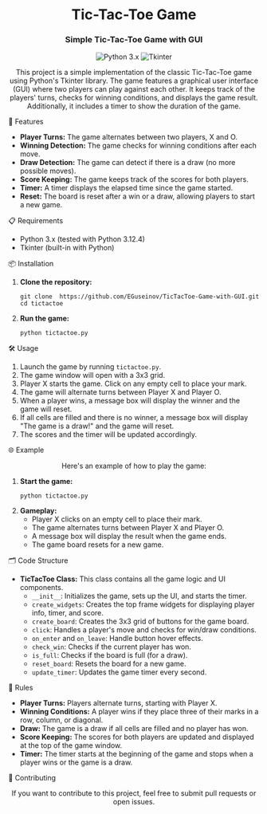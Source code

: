 <h1 align="center">Tic-Tac-Toe Game</h1>
<h3 align="center"> Simple Tic-Tac-Toe Game with GUI</h3>
<p align="center">
  <img src="https://img.shields.io/badge/Python-3.x-blue.svg" alt="Python 3.x">
  <img src="https://img.shields.io/badge/Tkinter-Built--in-blue.svg" alt="Tkinter">
</p>
<p align="center">This project is a simple implementation of the classic Tic-Tac-Toe game using Python's Tkinter library. The game features a graphical user interface (GUI) where two players can play against each other. It keeps track of the players' turns, checks for winning conditions, and displays the game result. Additionally, it includes a timer to show the duration of the game.</p>
🚀 Features
<p align="center">
  <ul>
    <li><strong>Player Turns:</strong> The game alternates between two players, X and O.</li>
    <li><strong>Winning Detection:</strong> The game checks for winning conditions after each move.</li>
    <li><strong>Draw Detection:</strong> The game can detect if there is a draw (no more possible moves).</li>
    <li><strong>Score Keeping:</strong> The game keeps track of the scores for both players.</li>
    <li><strong>Timer:</strong> A timer displays the elapsed time since the game started.</li>
    <li><strong>Reset:</strong> The board is reset after a win or a draw, allowing players to start a new game.</li>
  </ul>
</p>
📋 Requirements
<p align="center">
  <ul>
    <li>Python 3.x (tested with Python 3.12.4)</li>
    <li>Tkinter (built-in with Python)</li>
  </ul>
</p>
📦 Installation
<p align="center">
  <ol>
    <li><strong>Clone the repository:</strong>
      <pre><code>git clone  https://github.com/EGuseinov/TicTacToe-Game-with-GUI.git 
cd tictactoe</code></pre>
    </li>
    <li><strong>Run the game:</strong>
      <pre><code>python tictactoe.py</code></pre>
    </li>
  </ol>
</p>
🛠 Usage
<p align="center">
  <ol>
    <li>Launch the game by running <code>tictactoe.py</code>.</li>
    <li>The game window will open with a 3x3 grid.</li>
    <li>Player X starts the game. Click on any empty cell to place your mark.</li>
    <li>The game will alternate turns between Player X and Player O.</li>
    <li>When a player wins, a message box will display the winner and the game will reset.</li>
    <li>If all cells are filled and there is no winner, a message box will display "The game is a draw!" and the game will reset.</li>
    <li>The scores and the timer will be updated accordingly.</li>
  </ol>
</p>
🌐 Example
<p align="center">
  Here's an example of how to play the game:
  <ol>
    <li><strong>Start the game:</strong>
      <pre><code>python tictactoe.py</code></pre>
    </li>
    <li><strong>Gameplay:</strong>
      <ul>
        <li>Player X clicks on an empty cell to place their mark.</li>
        <li>The game alternates turns between Player X and Player O.</li>
        <li>A message box will display the result when the game ends.</li>
        <li>The game board resets for a new game.</li>
      </ul>
    </li>
  </ol>
</p>
🗂 Code Structure
<p align="center">
  <ul>
    <li><strong>TicTacToe Class:</strong> This class contains all the game logic and UI components.
      <ul>
        <li><code>__init__</code>: Initializes the game, sets up the UI, and starts the timer.</li>
        <li><code>create_widgets</code>: Creates the top frame widgets for displaying player info, timer, and score.</li>
        <li><code>create_board</code>: Creates the 3x3 grid of buttons for the game board.</li>
        <li><code>click</code>: Handles a player's move and checks for win/draw conditions.</li>
        <li><code>on_enter</code> and <code>on_leave</code>: Handle button hover effects.</li>
        <li><code>check_win</code>: Checks if the current player has won.</li>
        <li><code>is_full</code>: Checks if the board is full (for a draw).</li>
        <li><code>reset_board</code>: Resets the board for a new game.</li>
        <li><code>update_timer</code>: Updates the game timer every second.</li>
      </ul>
    </li>
  </ul>
</p>
📝 Rules
<p align="center">
  <ul>
    <li><strong>Player Turns:</strong> Players alternate turns, starting with Player X.</li>
    <li><strong>Winning Conditions:</strong> A player wins if they place three of their marks in a row, column, or diagonal.</li>
    <li><strong>Draw:</strong> The game is a draw if all cells are filled and no player has won.</li>
    <li><strong>Score Keeping:</strong> The scores for both players are updated and displayed at the top of the game window.</li>
    <li><strong>Timer:</strong> The timer starts at the beginning of the game and stops when a player wins or the game is a draw.</li>
  </ul>
</p>
🤝 Contributing
<p align="center">If you want to contribute to this project, feel free to submit pull requests or open issues.</p>
